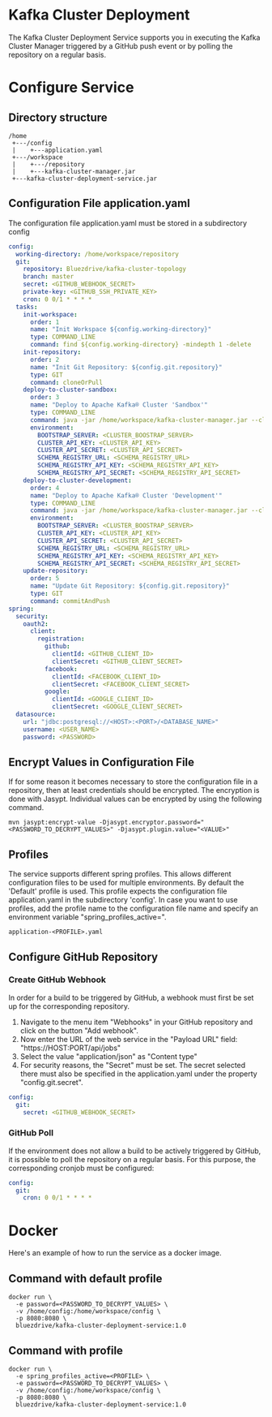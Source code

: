 # Kafka Cluster Deployment

The Kafka Cluster Deployment Service supports you in executing the Kafka Cluster Manager triggered by a GitHub push event or by polling 
the repository on a regular basis.

# Configure Service

## Directory structure

```TEXT
/home
 +---/config
 |    +---application.yaml
 +---/workspace
 |    +---/repository
 |    +---kafka-cluster-manager.jar
 +---kafka-cluster-deployment-service.jar
 ```

## Configuration File application.yaml
The configuration file application.yaml must be stored in a subdirectory config 

```YAML
config:
  working-directory: /home/workspace/repository
  git:
    repository: Bluezdrive/kafka-cluster-topology
    branch: master
    secret: <GITHUB_WEBHOOK_SECRET>
    private-key: <GITHUB_SSH_PRIVATE_KEY>
    cron: 0 0/1 * * * *
  tasks:
    init-workspace:
      order: 1
      name: "Init Workspace ${config.working-directory}"
      type: COMMAND_LINE
      command: find ${config.working-directory} -mindepth 1 -delete
    init-repository:
      order: 2
      name: "Init Git Repository: ${config.git.repository}"
      type: GIT
      command: cloneOrPull
    deploy-to-cluster-sandbox:
      order: 3
      name: "Deploy to Apache Kafka® Cluster 'Sandbox'"
      type: COMMAND_LINE
      command: java -jar /home/workspace/kafka-cluster-manager.jar --cluster=sandbox
      environment:
        BOOTSTRAP_SERVER: <CLUSTER_BOOSTRAP_SERVER>
        CLUSTER_API_KEY: <CLUSTER_API_KEY>
        CLUSTER_API_SECRET: <CLUSTER_API_SECRET>
        SCHEMA_REGISTRY_URL: <SCHEMA_REGISTRY_URL>
        SCHEMA_REGISTRY_API_KEY: <SCHEMA_REGISTRY_API_KEY>
        SCHEMA_REGISTRY_API_SECRET: <SCHEMA_REGISTRY_API_SECRET>
    deploy-to-cluster-development:
      order: 4
      name: "Deploy to Apache Kafka® Cluster 'Development'"
      type: COMMAND_LINE
      command: java -jar /home/workspace/kafka-cluster-manager.jar --cluster=development
      environment:
        BOOTSTRAP_SERVER: <CLUSTER_BOOSTRAP_SERVER>
        CLUSTER_API_KEY: <CLUSTER_API_KEY>
        CLUSTER_API_SECRET: <CLUSTER_API_SECRET>
        SCHEMA_REGISTRY_URL: <SCHEMA_REGISTRY_URL>
        SCHEMA_REGISTRY_API_KEY: <SCHEMA_REGISTRY_API_KEY>
        SCHEMA_REGISTRY_API_SECRET: <SCHEMA_REGISTRY_API_SECRET>
    update-repository:
      order: 5
      name: "Update Git Repository: ${config.git.repository}"
      type: GIT
      command: commitAndPush
spring:
  security:
    oauth2:
      client:
        registration:
          github:
            clientId: <GITHUB_CLIENT_ID>
            clientSecret: <GITHUB_CLIENT_SECRET>
          facebook:
            clientId: <FACEBOOK_CLIENT_ID>
            clientSecret: <FACEBOOK_CLIENT_SECRET>
          google:
            clientId: <GOOGLE_CLIENT_ID>
            clientSecret: <GOOGLE_CLIENT_SECRET>
  datasource:
    url: "jdbc:postgresql://<HOST>:<PORT>/<DATABASE_NAME>"
    username: <USER_NAME>
    password: <PASSWORD>
```

## Encrypt Values in Configuration File

If for some reason it becomes necessary to store the configuration file in a repository, then at least
credentials should be encrypted. The encryption is done with Jasypt. Individual values can be encrypted
by using the following command.

```shell
mvn jasypt:encrypt-value -Djasypt.encryptor.password="<PASSWORD_TO_DECRYPT_VALUES>" -Djasypt.plugin.value="<VALUE>"
```

## Profiles

The service supports different spring profiles. This allows different configuration files to be used for
multiple environments. By default the 'Default' profile is used. This profile expects the configuration 
file application.yaml in the subdirectory 'config'.
In case you want to use profiles, add the profile name to the configuration file name and specify an environment
variable "spring_profiles_active=<PROFILE>".

```shell
application-<PROFILE>.yaml
```

## Configure GitHub Repository

### Create GitHub Webhook

In order for a build to be triggered by GitHub, a webhook must first be set up for the corresponding repository.

1. Navigate to the menu item "Webhooks" in your GitHub repository and click on the button "Add webhook".
2. Now enter the URL of the web service in the "Payload URL" field: "https://HOST:PORT/api/jobs"
3. Select the value "application/json" as "Content type"
4. For security reasons, the "Secret" must be set. The secret selected there must also be specified in the 
   application.yaml under the property "config.git.secret".

```YAML
config:
  git:
    secret: <GITHUB_WEBHOOK_SECRET>
```
   
### GitHub Poll

If the environment does not allow a build to be actively triggered by GitHub, it is possible to poll the repository 
on a regular basis. For this purpose, the corresponding cronjob must be configured:

```YAML
config:
  git:
    cron: 0 0/1 * * * *
```

# Docker

Here's an example of how to run the service as a docker image.

## Command with default profile

```shell
docker run \
  -e password=<PASSWORD_TO_DECRYPT_VALUES> \
  -v /home/config:/home/workspace/config \
  -p 8080:8080 \
  bluezdrive/kafka-cluster-deployment-service:1.0
```

## Command with profile

```shell
docker run \
  -e spring_profiles_active=<PROFILE> \
  -e password=<PASSWORD_TO_DECRYPT_VALUES> \
  -v /home/config:/home/workspace/config \
  -p 8080:8080 \
  bluezdrive/kafka-cluster-deployment-service:1.0
```
